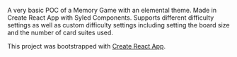 A very basic POC of a Memory Game with an elemental theme. Made in Create React App with Syled Components.
Supports different difficulty settings as well as custom difficulty settings including setting the board size and the number of card suites used.

This project was bootstrapped with [Create React App](https://github.com/facebookincubator/create-react-app).
